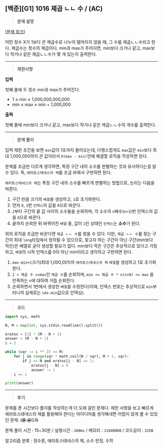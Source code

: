 
[백준][G1] 1016 제곱 ㄴㄴ 수 / (AC)
---
> **문제 설명**


[[문제 링크](https://www.acmicpc.net/problem/1016)]

어떤 정수 X가 1보다 큰 제곱수로 나누어 떨어지지 않을 때, 그 수를 제곱ㄴㄴ수라고 한다. 제곱수는 정수의 제곱이다. min과 max가 주어지면, min보다 크거나 같고, max보다 작거나 같은 제곱ㄴㄴ수가 몇 개 있는지 출력한다.

---

> **제한사항**


**입력**

첫째 줄에 두 정수 min과 max가 주어진다.
- 1 ≤ min ≤ 1,000,000,000,000
- min ≤ max ≤ min + 1,000,000


**출력** 

첫째 줄에 min보다 크거나 같고, max보다 작거나 같은 제곱ㄴㄴ수의 개수를 출력한다.

---

> **문제 풀이**

입력 제한 조건을 보면 `min`값이 1조까지 들어오는데, 다행스럽게도 `max`값은 `min`보다 최대 1,000,000까지 큰 값이라서 `O(max - min)`안에 해결할 로직을 작성하면 된다.

문제를 조금만 다르게 생각하면, 특정 구간 내의 소수를 판별하는 것과 유사하다는걸 알 수 있다. 즉, `에라토스테네스의 체`를 조금 바꿔서 구현하면 된다.

`에라토스테네스의 체`는 특정 구간 내의 소수를 빠르게 판별하는 방법으로, 논리는 다음을 따른다.
1. 구간 만큼 크기의 `배열`을 생성하고, `1`로 초기화한다.
2. 먼저 `0`, `1`번 `인덱스`의 값을 `0`으로 바꾼다.
3. `2`부터 구간의 끝 값 사이의 소수들을 순회하며, 각 소수의 `n`배수(`n>1`)번 인덱스의 값을 `0`으로 바꾼다.
4. 끝까지 순회한 뒤 바뀌어진 `배열` 중, 값이 `1`인 상태인 `인덱스`는 **소수**가 된다.

위의 로직을 조금만 바꾼다면 `제곱 ㄴㄴ 수`를 찾을 수 있다. 다만, `제곱 ㄴㄴ 수`를 찾는 구간이 최대 `long`타입에서 정의될 수 있으므로, 찾고자 하는 구간이 아닌 구간(min보다 작은)은 배열로 굳이 생성할 필요가 없다. min보다 작은 구간은 추상적으로 있다고 가정하고, `배열`의 시작 인덱스를 0이 아닌 min이라고 생각하고 구현하면 된다.
1. `max-min+1`크기(최대 1,000,001)의 `에라토스테네스의 체` `배열`을 생성하고 1로 초기화한다.
2. `1 < 제곱 수 <=max`인 `제곱 수`를 순회하며, `min <= 제곱 수 * n(n>0) <= max` 을 만족하는 `n`에 대하여 거듭 순회한다.
3. 순회하면서 1번에서 생성한 `배열`을 수정한다(이때, 인덱스 번호는 추상적으로 `min`부터니까 실제로는 `idx-min`값으로 인덱싱).

---

> **코드**
 

```python
import sys, math

N, M = map(int, sys.stdin.readline().split())

eratos = [1] * (M - N + 1)
answer = (M - N + 1)
i = 2

while (sqr := i ** 2) <= M:
    for j in range(sqr * math.ceil(N / sqr), M + 1, sqr):
        if j >= N and eratos[j - N] == 1:
            eratos[j - N] = 0
            answer -= 1
    i += 1

print(answer)
```

---

> **후기**
 
문제를 푼 시간보다 풀이를 작성하는게 더 오래 걸린 문제다. 제한 사항을 보고 빠르게 에라토스테네스의 체를 활용해야 한다는 아이디어를 생각해내면 어렵지 않게 풀 수 있었던 문제.  <del>(물 골드1)</del>


문제 풀이 시간 : 15~30분 / 실행시간 : `160ms` / 메모리 : `118408KB` / 코드길이 : `325B`

알고리즘 분류 : 정수론, 에라토스테네스의 체, 소수 판정, 수학